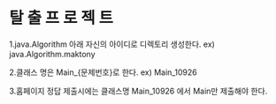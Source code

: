 # 탈 출 프 로 젝 트

1.java.Algorithm 아래 자신의 아이디로 디렉토리 생성한다. ex) java.Algorithm.maktony

2.클래스 명은 Main_{문제번호}로 한다. ex) Main_10926

3.홈페이지 정답 제출시에는 클래스명 Main_10926 에서 Main만 제출해야 한다.

